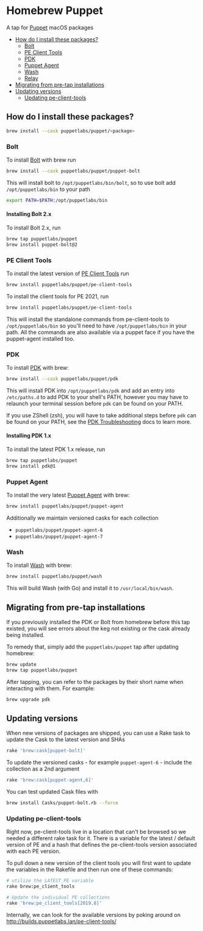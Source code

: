# Homebrew Puppet

A tap for [Puppet](https://puppet.com) macOS packages

- [How do I install these packages?](#how-do-i-install-these-packages)
  - [Bolt](#bolt)
  - [PE Client Tools](#pe-client-tools)
  - [PDK](#pdk)
  - [Puppet Agent](#puppet-agent)
  - [Wash](#wash)
  - [Relay](#relay)
- [Migrating from pre-tap installations](#migrating-from-pre-tap-installations)
- [Updating versions](#updating-versions)
  - [Updating pe-client-tools](#updating-pe-client-tools)

## How do I install these packages?

```bash
brew install --cask puppetlabs/puppet/<package>
```

### Bolt

To install [Bolt](https://github.com/puppetlabs/bolt) with brew run

```bash
brew install --cask puppetlabs/puppet/puppet-bolt
```

This will install bolt to `/opt/puppetlabs/bin/bolt`, so to use bolt add `/opt/puppetlabs/bin` to your path

```bash
export PATH=$PATH:/opt/puppetlabs/bin
```

#### Installing Bolt 2.x

To install Bolt 2.x, run

```bash
brew tap puppetlabs/puppet
brew install puppet-bolt@2
```

### PE Client Tools

To install the latest version of [PE Client Tools](https://puppet.com/docs/pe/latest/installing_pe_client_tools.html) run

```bash
brew install puppetlabs/puppet/pe-client-tools
```

To install the client tools for PE 2021, run

```bash
brew install puppetlabs/puppet/pe-client-tools
```

This will install the standalone commands from pe-client-tools to `/opt/puppetlabs/bin` so you'll need to have `/opt/puppetlabs/bin` in your path. All the commands are also available via a puppet face if you have the puppet-agent installed too.

### PDK

To install [PDK](https://github.com/puppetlabs/pdk) with brew:

```bash
brew install --cask puppetlabs/puppet/pdk
```

This will install PDK into `/opt/puppetlabs/pdk` and add an entry into `/etc/paths.d` to add PDK to your
shell's PATH, however you may have to relaunch your terminal session before `pdk` can be found on your PATH.

If you use ZShell (zsh), you will have to take additional steps before `pdk` can be found on your PATH, see
the [PDK Troubleshooting](https://puppet.com/docs/pdk/1.x/pdk_troubleshooting.html#pdk-not-in-zshell-path-on-mac-os-x) docs
to learn more.

#### Installing PDK 1.x

To install the latest PDK 1.x release, run

```bash
brew tap puppetlabs/puppet
brew install pdk@1
```

### Puppet Agent

To install the very latest [Puppet Agent](https://github.com/puppetlabs/puppet-agent) with brew:

```bash
brew install puppetlabs/puppet/puppet-agent
```

Additionally we maintain versioned casks for each collection
- `puppetlabs/puppet/puppet-agent-6`
- `puppetlabs/puppet/puppet-agent-7`

### Wash

To install [Wash](https://github.com/puppetlabs/wash) with brew:

```bash
brew install puppetlabs/puppet/wash
```

This will build Wash (with Go) and install it to `/usr/local/bin/wash`.

## Migrating from pre-tap installations

If you previously installed the PDK or Bolt from homebrew before this tap existed, you will see errors about the keg not existing or the cask already being installed.

To remedy that, simply add the `puppetlabs/puppet` tap after updating homebrew:

```bash
brew update
brew tap puppetlabs/puppet
```

After tapping, you can refer to the packages by their short name when interacting with them. For example:

```bash
brew upgrade pdk
```

## Updating versions

When new versions of packages are shipped, you can use a Rake task to update the Cask to the latest version and SHAs

```bash
rake 'brew:cask[puppet-bolt]'
```

To update the versioned casks - for example `puppet-agent-6` - include the collection as a 2nd argument

```bash
rake 'brew:cask[puppet-agent,6]'
```

You can test updated Cask files with

```bash
brew install Casks/puppet-bolt.rb --force
```

### Updating pe-client-tools

Right now, pe-client-tools live in a location that can't be browsed so we needed a different rake task for it. There is a variable for the latest / default version of PE and a hash that defines the pe-client-tools version associated with each PE version.

To pull down a new version of the client tools you will first want to update the variables in the Rakefile and then run one of these commands:

```bash
# utilize the LATEST_PE variable
rake brew:pe_client_tools

# Update the individual PE collections
rake 'brew:pe_client_tools[2019.8]'
```

Internally, we can look for the available versions by poking around on http://builds.puppetlabs.lan/pe-client-tools/
